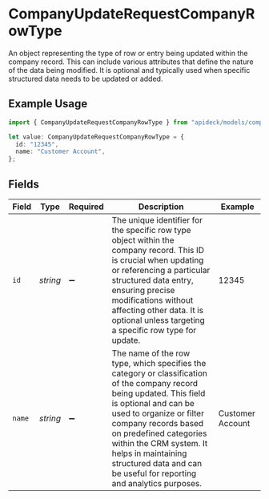 # CompanyUpdateRequestCompanyRowType

An object representing the type of row or entry being updated within the company record. This can include various attributes that define the nature of the data being modified. It is optional and typically used when specific structured data needs to be updated or added.

## Example Usage

```typescript
import { CompanyUpdateRequestCompanyRowType } from "apideck/models/components";

let value: CompanyUpdateRequestCompanyRowType = {
  id: "12345",
  name: "Customer Account",
};
```

## Fields

| Field                                                                                                                                                                                                                                                                                                                                            | Type                                                                                                                                                                                                                                                                                                                                             | Required                                                                                                                                                                                                                                                                                                                                         | Description                                                                                                                                                                                                                                                                                                                                      | Example                                                                                                                                                                                                                                                                                                                                          |
| ------------------------------------------------------------------------------------------------------------------------------------------------------------------------------------------------------------------------------------------------------------------------------------------------------------------------------------------------ | ------------------------------------------------------------------------------------------------------------------------------------------------------------------------------------------------------------------------------------------------------------------------------------------------------------------------------------------------ | ------------------------------------------------------------------------------------------------------------------------------------------------------------------------------------------------------------------------------------------------------------------------------------------------------------------------------------------------ | ------------------------------------------------------------------------------------------------------------------------------------------------------------------------------------------------------------------------------------------------------------------------------------------------------------------------------------------------ | ------------------------------------------------------------------------------------------------------------------------------------------------------------------------------------------------------------------------------------------------------------------------------------------------------------------------------------------------ |
| `id`                                                                                                                                                                                                                                                                                                                                             | *string*                                                                                                                                                                                                                                                                                                                                         | :heavy_minus_sign:                                                                                                                                                                                                                                                                                                                               | The unique identifier for the specific row type object within the company record. This ID is crucial when updating or referencing a particular structured data entry, ensuring precise modifications without affecting other data. It is optional unless targeting a specific row type for update.                                               | 12345                                                                                                                                                                                                                                                                                                                                            |
| `name`                                                                                                                                                                                                                                                                                                                                           | *string*                                                                                                                                                                                                                                                                                                                                         | :heavy_minus_sign:                                                                                                                                                                                                                                                                                                                               | The name of the row type, which specifies the category or classification of the company record being updated. This field is optional and can be used to organize or filter company records based on predefined categories within the CRM system. It helps in maintaining structured data and can be useful for reporting and analytics purposes. | Customer Account                                                                                                                                                                                                                                                                                                                                 |
